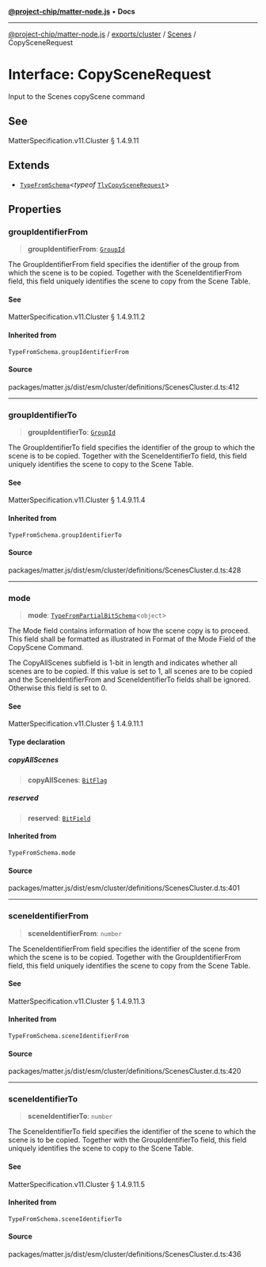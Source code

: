 [**@project-chip/matter-node.js**](../../../../../README.md) • **Docs**

***

[@project-chip/matter-node.js](../../../../../modules.md) / [exports/cluster](../../../README.md) / [Scenes](../README.md) / CopySceneRequest

# Interface: CopySceneRequest

Input to the Scenes copyScene command

## See

MatterSpecification.v11.Cluster § 1.4.9.11

## Extends

- [`TypeFromSchema`](../../../../tlv/README.md#typefromschemas)\<*typeof* [`TlvCopySceneRequest`](../README.md#tlvcopyscenerequest)\>

## Properties

### groupIdentifierFrom

> **groupIdentifierFrom**: [`GroupId`](../../../../datatype/README.md#groupid)

The GroupIdentifierFrom field specifies the identifier of the group from which the scene is to be copied.
Together with the SceneIdentifierFrom field, this field uniquely identifies the scene to copy from the Scene
Table.

#### See

MatterSpecification.v11.Cluster § 1.4.9.11.2

#### Inherited from

`TypeFromSchema.groupIdentifierFrom`

#### Source

packages/matter.js/dist/esm/cluster/definitions/ScenesCluster.d.ts:412

***

### groupIdentifierTo

> **groupIdentifierTo**: [`GroupId`](../../../../datatype/README.md#groupid)

The GroupIdentifierTo field specifies the identifier of the group to which the scene is to be copied.
Together with the SceneIdentifierTo field, this field uniquely identifies the scene to copy to the Scene
Table.

#### See

MatterSpecification.v11.Cluster § 1.4.9.11.4

#### Inherited from

`TypeFromSchema.groupIdentifierTo`

#### Source

packages/matter.js/dist/esm/cluster/definitions/ScenesCluster.d.ts:428

***

### mode

> **mode**: [`TypeFromPartialBitSchema`](../../../../schema/README.md#typefrompartialbitschemat)\<`object`\>

The Mode field contains information of how the scene copy is to proceed. This field shall be formatted as
illustrated in Format of the Mode Field of the CopyScene Command.

The CopyAllScenes subfield is 1-bit in length and indicates whether all scenes are to be copied. If this
value is set to 1, all scenes are to be copied and the SceneIdentifierFrom and SceneIdentifierTo fields
shall be ignored. Otherwise this field is set to 0.

#### See

MatterSpecification.v11.Cluster § 1.4.9.11.1

#### Type declaration

##### copyAllScenes

> **copyAllScenes**: [`BitFlag`](../../../../schema/README.md#bitflag)

##### reserved

> **reserved**: [`BitField`](../../../../schema/README.md#bitfield)

#### Inherited from

`TypeFromSchema.mode`

#### Source

packages/matter.js/dist/esm/cluster/definitions/ScenesCluster.d.ts:401

***

### sceneIdentifierFrom

> **sceneIdentifierFrom**: `number`

The SceneIdentifierFrom field specifies the identifier of the scene from which the scene is to be copied.
Together with the GroupIdentifierFrom field, this field uniquely identifies the scene to copy from the Scene
Table.

#### See

MatterSpecification.v11.Cluster § 1.4.9.11.3

#### Inherited from

`TypeFromSchema.sceneIdentifierFrom`

#### Source

packages/matter.js/dist/esm/cluster/definitions/ScenesCluster.d.ts:420

***

### sceneIdentifierTo

> **sceneIdentifierTo**: `number`

The SceneIdentifierTo field specifies the identifier of the scene to which the scene is to be copied.
Together with the GroupIdentifierTo field, this field uniquely identifies the scene to copy to the Scene
Table.

#### See

MatterSpecification.v11.Cluster § 1.4.9.11.5

#### Inherited from

`TypeFromSchema.sceneIdentifierTo`

#### Source

packages/matter.js/dist/esm/cluster/definitions/ScenesCluster.d.ts:436
